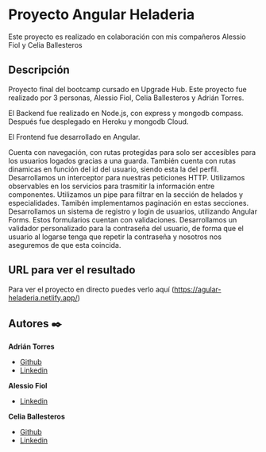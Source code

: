 # Proyecto Angular Heladeria

Este proyecto es realizado en colaboración con mis compañeros Alessio Fiol y Celia Ballesteros

  ## Descripción
Proyecto final del bootcamp cursado en Upgrade Hub. Este proyecto fue realizado por 3 personas, Alessio Fiol, Celia Ballesteros y Adrián Torres. 

El Backend fue realizado en Node.js, con express y mongodb compass. Después fue desplegado en Heroku y mongodb Cloud.

El Frontend fue desarrollado en Angular.

Cuenta con navegación, con rutas protegidas para solo ser accesibles para los usuarios logados gracias a una guarda. También cuenta con rutas dinamicas en función del id del usuario, siendo esta la del perfil. 
Desarrollamos un interceptor para nuestras peticiones HTTP. 
Utilizamos observables en los servicios para trasmitir la información entre componentes.
Utilizamos un pipe para filtrar en la sección de helados y especialidades. Tamibén implementamos paginación en estas secciones.
Desarrollamos un sistema de registro y login de usuarios, utilizando Angular Forms. Estos formularios cuentan con validaciones.
Desarrollamos un validador personalizado para la contraseña del usuario, de forma que el usuario al logarse tenga que repetir la contraseña y nosotros nos aseguremos de que esta coincida.



  ## URL para ver el resultado
Para ver el proyecto en directo puedes verlo aquí (https://agular-heladeria.netlify.app/)


  ## Autores ✒️
**Adrián Torres**
* [Github](https://github.com/Adriat1994)
* [Linkedin](https://www.linkedin.com/in/adri%C3%A1n-torres-serrano-a2519a141/)

**Alessio Fiol**
* [Linkedin](https://www.linkedin.com/in/alessiofiol/)

**Celia Ballesteros**
* [Github](https://github.com/Cebalgar)
* [Linkedin](https://www.linkedin.com/in/celia-b-6b85ba182/)

